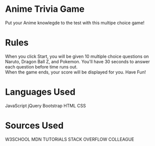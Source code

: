 # Anime Trivia Game


Put your Anime knowlegde to the test with this multipe choice game!

# Rules

When you click Start, you will be given 10 multiple choice questions on Naruto, Dragon Ball Z, and Pokemon. 
You'll have 30 seconds to answer each question before time runs out.  
When the game ends, your score will be displayed for you.
Have Fun!

# Languages Used

JavaScript
jQuery
Bootstrap
HTML
CSS

# Sources Used

W3SCHOOL
MDN TUTORIALS
STACK OVERFLOW
COLLEAGUE

